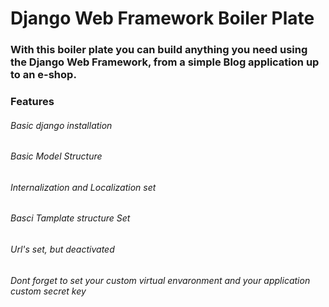 # Django Web Framework Boiler Plate

### With this boiler plate you can build anything you need using the Django Web Framework, from a simple Blog application up to an e-shop.

### Features
###### Basic django installation
###### Basic Model Structure
###### Internalization and Localization set
###### Basci Tamplate structure Set
###### Url's set, but deactivated

###### Dont forget to set your custom virtual envaronment and your application custom secret key
